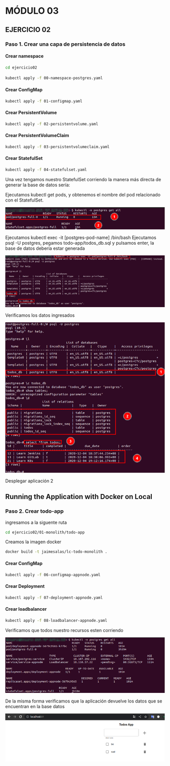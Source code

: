 # MÓDULO 03

## EJERCICIO 02 

### Paso 1. Crear una capa de persistencia de datos

#### Crear namespace

````bash
cd ejercicio02

kubectl apply -f 00-namespace-postgres.yaml
````
#### Crear ConfigMap

````bash
kubectl apply -f 01-configmap.yaml
````

#### Crear PersistentVolume

````bash
kubectl apply -f 02-persistentvolume.yaml
````
#### Crear PersistentVolumeClaim

````bash
kubectl apply -f 03-persistentvolumeclaim.yaml
````

#### Crear StatefulSet

````bash
kubectl apply -f 04-statefulset.yaml 
````

Una vez tengamos nuestro StatefulSet corriendo la manera más directa de generar la base de datos sería:

Ejecutamos kubectl get pods, y obtenemos el nombre del pod relacionado con el StatefulSet.

![img.png](img/img01.png)


Ejecutamos kubectl exec  -it [postgres-pod-name] /bin/bash
Ejecutamos psql -U postgres, pegamos todo-app/todos_db.sql y pulsamos enter, la base de datos debería estar generada

![img.png](img/img02.png)


Verificamos los datos ingresados

![img.png](img/img03.png)

Desplegar aplicación 2



## Running the Application with Docker on Local


### Paso 2. Crear todo-app
ingresamos a la siguente ruta

```bash
cd ejercicio02/01-monolith/todo-app
```
Creamos la imagen docker
```bash
docker build -t jaimesalas/lc-todo-monolith . 
```

#### Crear ConfigMap

````bash
kubectl apply -f 06-configmap-appnode.yaml
````

#### Crear Deployment 

````bash
kubectl apply -f 07-deployment-appnode.yaml
````
#### Crear loadbalancer

````bash
kubectl apply -f 08-loadbalancer-appnode.yaml
````

Verificamos que todos nuestro recursos esten corriendo

![img.png](img/img.png)

De la misma forma verificamos que la aplicación devuelve los datos que se encuentran en la base datos

![img04.png](img/img04.png)

